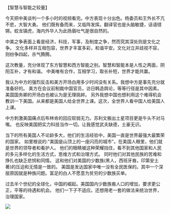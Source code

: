 【智慧与智能之较量】

今天把中美谈判一个多小时的视频看完。中方表现十分出色。杨委员和王外长不亢不悲，大智大勇。
他们既有备而来，又临阵发挥。翻译官也是头脑敏捷，话语铿锵。蛟龙镇虎，海内外华人为此扬眉吐气是很自然的。

中美之争表面上看是经济，科技，军事，及制度之争，然而究其深处则是文化之争。
文化多样并互相包容，世界才丰富多彩，和谐平安。文化对立并歧视不容，则纷争四起，杀气腾腾。

这次教量，充分体现了东方智慧和西方智能之别。智慧和智能本是人性之两面，阴阳互补，才有和谐。
中美唯有合作，互相学习，取长补短，世界才能共赢。

我认为中方的强烈反击和美方开场白用多少时间没有关系。我想中方是事先充分就准备好的。
美方在会议前制裁中国官员，访日韩造舆论，等等行径是其中因素。美国国务卿的开场白也被认为是无理挑衅。
另外我想中国也想利用这个难得机会教训一下美国。从来都是美国人给全世界上课。这次，全世界人看中国人给美国人上课。

中方刺激美国痛点后布林肯的回应软弱无力。苏利文搬出土星项目更是牛头不对马嘴。
也反映美国把实力科技当作一切。让我感觉武夫缺德，土豪无识。

当下的所有美国人不论龄多大，他们的生活经验中，美国一直是世界最强大最繁荣的国家。
如里根说的:"美国是山顶上的一座闪亮的城市"。在美国人眼里，他们就是世界的领导者和看护人。
他们的眼睛被这种荣耀挡住，看不到其他国家和人民的多元多样化的生活方式，思维方式和治理方式。
同时他们对其他民族的苦难和挣扎也缺乏悲悯和同情。
这和他们对美国的少数族(黑人，西班牙裔，印第安土著)的压迫和无情是一致的。
美国是发达国家中唯一没有全民医保的。其中一个深层原因就是种族问题。富足的白人不愿意为贫穷的少数族买单。

过去半个世纪的全球化，中国的崛起。美国国内少数族裔人口的增加，要求更公正，平等的待遇和机会。
他们一下子不适应。还想用老一套的做法来统治世界，治理国家。

![](18.jpg)